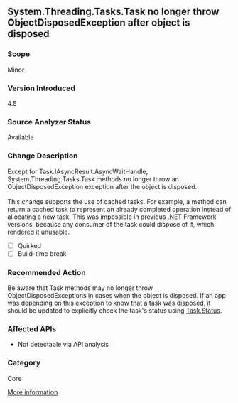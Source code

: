 ## System.Threading.Tasks.Task no longer throw ObjectDisposedException after object is disposed

### Scope
Minor

### Version Introduced
4.5

### Source Analyzer Status
Available

### Change Description
Except for Task.IAsyncResult.AsyncWaitHandle, System.Threading.Tasks.Task methods no longer throw an ObjectDisposedException exception after the object is disposed.<br/><br/>This change supports the use of cached tasks. For example, a method can return a cached task to represent an already completed operation instead of allocating a new task. This was impossible in previous .NET Framework versions, because any consumer of the task could dispose of it, which rendered it unusable.

- [ ] Quirked
- [ ] Build-time break

### Recommended Action
Be aware that Task methods may no longer throw ObjectDisposedExceptions in cases when the object is disposed. If an app was depending on this exception to know that a task was disposed, it should be updated to explicitly check the task's status using [Task.Status](https://msdn.microsoft.com/en-us/library/system.threading.tasks.task.status(v=vs.110).aspx).

### Affected APIs
* Not detectable via API analysis

### Category
Core

[More information](https://msdn.microsoft.com/en-us/library/hh367887(v=vs.110).aspx#core)

<!-- breaking change id: 39 -->
